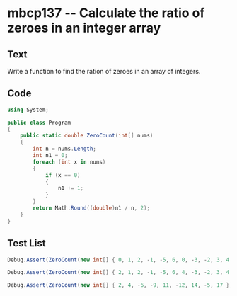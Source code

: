 # mbcp137 -- Calculate the ratio of zeroes in an integer array

## Text

Write a function to find the ration of zeroes in an array of integers.

## Code

```csharp
using System;

public class Program
{
    public static double ZeroCount(int[] nums)
    {
        int n = nums.Length;
        int n1 = 0;
        foreach (int x in nums)
        {
            if (x == 0)
            {
                n1 += 1;
            }
        }
        return Math.Round((double)n1 / n, 2);
    }
}
```

## Test List

```csharp
Debug.Assert(ZeroCount(new int[] { 0, 1, 2, -1, -5, 6, 0, -3, -2, 3, 4, 6, 8 }) == 0.15);
```

```csharp
Debug.Assert(ZeroCount(new int[] { 2, 1, 2, -1, -5, 6, 4, -3, -2, 3, 4, 6, 8 }) == 0.00);
```

```csharp
Debug.Assert(ZeroCount(new int[] { 2, 4, -6, -9, 11, -12, 14, -5, 17 }) == 0.00);
```
